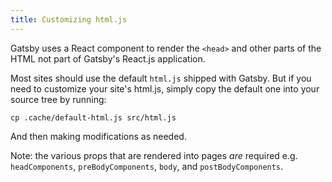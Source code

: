 ```yaml
---
title: Customizing html.js
---
```


Gatsby uses a React component to render the `<head>` and other parts of the HTML
not part of Gatsby's React.js application.

Most sites should use the default `html.js` shipped with Gatsby. But if you need
to customize your site's html.js, simply copy the default one into your source
tree by running:

```shell
cp .cache/default-html.js src/html.js
```

And then making modifications as needed.

Note: the various props that are rendered into pages *are* required e.g. `headComponents`,
`preBodyComponents`, `body`, and `postBodyComponents`.
